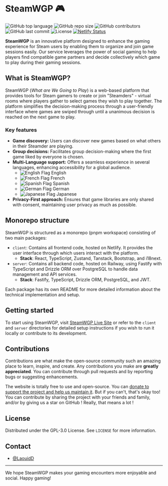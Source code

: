 # SteamWGP 🎮

![GitHub top language](https://img.shields.io/github/languages/top/dilaouid/steam-wgp)
![GitHub repo size](https://img.shields.io/github/repo-size/dilaouid/steam-wgp)
![GitHub contributors](https://img.shields.io/github/contributors/dilaouid/steam-wgp)
![GitHub last commit](https://img.shields.io/github/last-commit/dilaouid/steam-wgp)
![License](https://img.shields.io/github/license/dilaouid/steam-wgp)
[![Netlify Status](https://api.netlify.com/api/v1/badges/43aa5e3c-4b06-4882-8de6-3b197b28f2b9/deploy-status)](https://app.netlify.com/sites/luxury-flan-667659/deploys)

**SteamWGP** is an innovative platform designed to enhance the gaming experience for Steam users by enabling them to organize and join game sessions easily. Our service leverages the power of social gaming to help players find compatible game partners and decide collectively which game to play during their gaming sessions.

## What is SteamWGP?

SteamWGP (*What are We Going to Play*) is a web-based platform that provides tools for Steam gamers to create or join "Steamders" - virtual rooms where players gather to select games they wish to play together. The platform simplifies the decision-making process through a user-friendly interface where games are swiped through until a unanimous decision is reached on the next game to play.

### Key features

- **Game discovery:** Users can discover new games based on what others in their Steamder are playing.
- **Group decisions:** Facilitates group decision-making where the first game liked by everyone is chosen.
- **Multi-Language support:** Offers a seamless experience in several languages, enhancing accessibility for a global audience.
  - ![English Flag](https://upload.wikimedia.org/wikipedia/commons/thumb/a/a4/Flag_of_the_United_Kingdom.svg/22px-Flag_of_the_United_Kingdom.svg.png) English
  - ![French Flag](https://upload.wikimedia.org/wikipedia/commons/thumb/c/c3/Flag_of_France.svg/22px-Flag_of_France.svg.png) French
  - ![Spanish Flag](https://upload.wikimedia.org/wikipedia/commons/thumb/9/9a/Flag_of_Spain.svg/22px-Flag_of_Spain.svg.png) Spanish
  - ![German Flag](https://upload.wikimedia.org/wikipedia/commons/thumb/b/ba/Flag_of_Germany.svg/22px-Flag_of_Germany.svg.png) German
  - ![Japanese Flag](https://upload.wikimedia.org/wikipedia/commons/thumb/9/9e/Flag_of_Japan.svg/22px-Flag_of_Japan.svg.png) Japanese
- **Privacy-First approach:** Ensures that game libraries are only shared with consent, maintaining user privacy as much as possible.

## Monorepo structure

SteamWGP is structured as a monorepo (pnpm workspace) consisting of two main packages:

- `client`: Contains all frontend code, hosted on Netlify. It provides the user interface through which users interact with the platform.
  - **Stack**: React, TypeScript, Zustand, Tanstack, Bootstrap, and i18next.
- `server`: Contains all backend code, hosted on Railway, using Fastify with TypeScript and Drizzle ORM over PostgreSQL to handle data management and API services.
  - **Stack**: Fastify, TypeScript, Drizzle ORM, PostgreSQL, and JWT.

Each package has its own README for more detailed information about the technical implementation and setup.

## Getting started

To start using SteamWGP, visit [SteamWGP Live Site](https://steamwgp.fr) or refer to the `client` and `server` directories for detailed setup instructions if you wish to run it locally or contribute to its development.

## Contributions

Contributions are what make the open-source community such an amazing place to learn, inspire, and create. Any contributions you make are **greatly appreciated**. You can contribute through pull requests and by reporting bugs or suggesting enhancements.

The website is totally free to use and open-source. You can [donate to support the project and help us maintain it](https://ko-fi.com/dilaouid). But if you can't, that's okay too! You can contribute by sharing the project with your friends and family, and/or by giving us a star on GitHub ! Really, that means a lot !

## License

Distributed under the GPL-3.0 License. See `LICENSE` for more information.

## Contact

- [@LaouidD](https://twitter.com/LaouidD)  

---

We hope SteamWGP makes your gaming encounters more enjoyable and social. Happy gaming!
